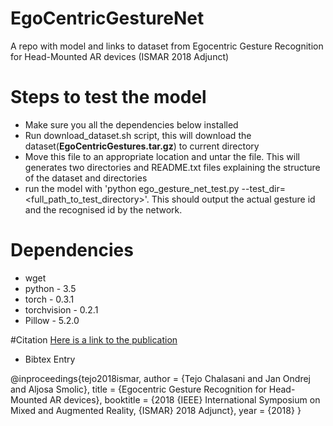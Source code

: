 # EgoCentricGestureNet
A repo with model and links to dataset from Egocentric Gesture Recognition for Head-Mounted AR devices (ISMAR 2018 Adjunct)


# Steps to test the model
- Make sure you all the dependencies below installed
- Run download_dataset.sh script, this will download the dataset(**EgoCentricGestures.tar.gz**) to current directory
- Move this file to an appropriate location and untar the file. This will generates two directories and README.txt files explaining the structure of the dataset and directories
- run the model with 'python ego_gesture_net_test.py --test_dir=<full_path_to_test_directory>'. This should output the actual gesture id and the recognised id by the network.

# Dependencies
- wget
- python - 3.5
- torch - 0.3.1
- torchvision - 0.2.1
- Pillow - 5.2.0

#Citation
[Here is a link to the publication](https://arxiv.org/abs/1808.05380)
- Bibtex Entry

@inproceedings{tejo2018ismar,
  author    = {Tejo Chalasani and
               Jan Ondrej and
               Aljosa Smolic},
  title     = {Egocentric Gesture Recognition for Head-Mounted AR devices},
  booktitle = {2018 {IEEE} International Symposium on Mixed and Augmented Reality,
               {ISMAR} 2018 Adjunct},
  year      = {2018}
}
